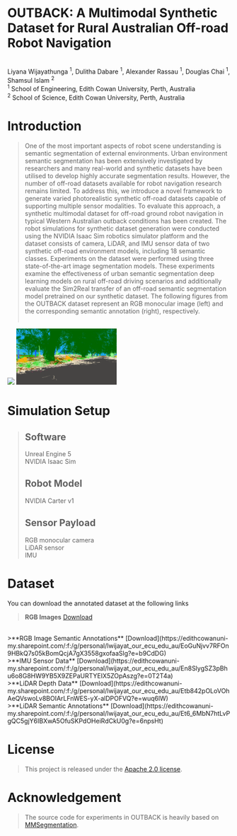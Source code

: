 # OUTBACK: A Multimodal Synthetic Dataset for Rural Australian Off-road Robot Navigation

<br> Liyana Wijayathunga <sup>1</sup>, Dulitha Dabare <sup>1</sup>, Alexander Rassau <sup>1</sup>, Douglas Chai <sup>1</sup>, Shamsul Islam <sup>2</sup><br>
<sup>1</sup> School of Engineering, Edith Cowan University, Perth, Australia
<br><sup>2</sup> School of Science, Edith Cowan University, Perth, Australia

# Introduction

>One of the most important aspects of robot scene understanding is semantic segmentation of external environments. Urban environment semantic segmentation has been extensively investigated by researchers and many real-world and synthetic datasets have been utilised to develop highly accurate segmentation results. However, the number of off-road datasets available for robot navigation research remains limited.  To address this, we introduce a novel framework to generate varied photorealistic synthetic off-road datasets capable of supporting multiple sensor modalities. To evaluate this approach, a synthetic multimodal dataset for off-road ground robot navigation in typical Western Australian outback conditions has been created. The robot simulations for synthetic dataset generation were conducted using the NVIDIA Isaac Sim robotics simulator platform and the dataset consists of camera, LiDAR, and IMU sensor data of two synthetic off-road environment models, including 18 semantic classes. Experiments on the dataset were performed using three state-of-the-art image segmentation models. These experiments examine the effectiveness of urban semantic segmentation deep learning models on rural off-road driving scenarios and additionally evaluate the Sim2Real transfer of an off-road semantic segmentation model pretrained on our synthetic dataset. The following figures from the OUTBACK dataset represent an RGB monocular image (left) and the corresponding semantic annotation (right), respectively.
<br/>   <br/>
<!--|-------------------------|-------------------------|-->
<!--|![](rgb_23919.png)|![](semantic_segmentation_23919.png)|-->
><p float="left">
<img src="rgb_23919.png" width="45%" />
<img src="semantic_segmentation_23919.png" width="45%" />
</p>

# Simulation Setup
>## Software
>Unreal Engine 5<br>
>NVIDIA Isaac Sim
>## Robot Model
>NVIDIA Carter v1
>## Sensor Payload
>RGB monocular camera <br>
>LiDAR sensor<br>
>IMU

# Dataset

You can download the annotated dataset at the following links

>**RGB Images** [Download](https://edithcowanuni-my.sharepoint.com/:f:/g/personal/lwijayat_our_ecu_edu_au/EvagmxpotyZDnwVRSSrZtYgBPA1sJ_oy_b0sznM7mc2cxg?e=jzvmKy)
<br>
>**RGB Image Semantic Annotations** [Download](https://edithcowanuni-my.sharepoint.com/:f:/g/personal/lwijayat_our_ecu_edu_au/EoGuNjvv7RFOn9HBkQ7s05kBomQcjA7gX3558gxofaaSlg?e=b9CdDG)
<br>
>**IMU Sensor Data** [Download](https://edithcowanuni-my.sharepoint.com/:f:/g/personal/lwijayat_our_ecu_edu_au/En8SlygSZ3pBhu6o8G8HW9YB5X9ZEPaURTYEIX5ZOpAszg?e=0T2T4a)
<br>
>**LiDAR Depth Data** [Download](https://edithcowanuni-my.sharepoint.com/:f:/g/personal/lwijayat_our_ecu_edu_au/Etb842pOLoVOhAeQVswoLv8BOIArLFnWES-yX-alDPOFVQ?e=wuq6lW)
<br>
>**LiDAR Semantic Annotations** [Download](https://edithcowanuni-my.sharepoint.com/:f:/g/personal/lwijayat_our_ecu_edu_au/Et6_6MbN7htLvPgQC5gjY6IBXwA5OfuSKPdOHeiRdCkU0g?e=6npsHt)

# License

>This project is released under the [Apache 2.0 license](LICENSE).

# Acknowledgement

>The source code for experiments in OUTBACK is heavily based on [MMSegmentation](https://github.com/open-mmlab/mmsegmentation). 
